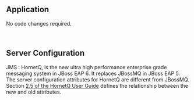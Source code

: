 Application
-----------

No code changes required.  

<br/>

Server Configuration
--------------------

JMS
: HornetQ, is the new ultra high performance enterprise grade messaging system in JBoss EAP 6.  It replaces JBossMQ in JBoss EAP 5.  The server configuration attributes for HornetQ are different from JBossMQ.  Section [2.5 of the HornetQ User Guide](http://documentation-devel.engineering.redhat.com/docs/en-US/JBoss_Enterprise_Application_Platform/5/html-single/HornetQ_User_Guide/index.html#idm89903344) defines the relationship between the new and old attributes.

